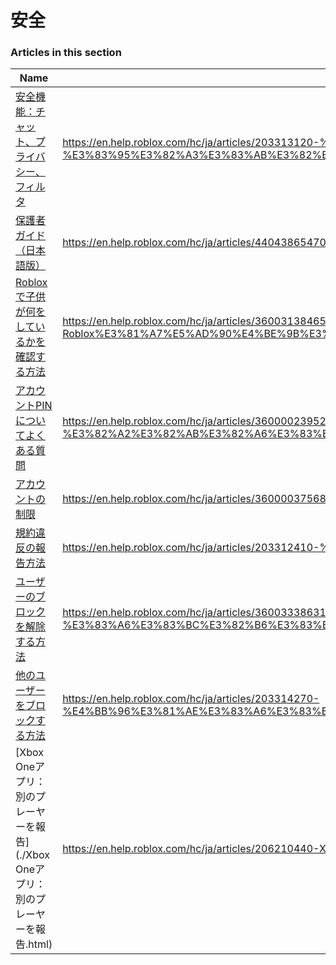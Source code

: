 # 安全  
### Articles in this section
Name|URL
-|-
[安全機能：チャット、プライバシー、フィルタ](./安全機能：チャット、プライバシー、フィルタ.html) |https://en.help.roblox.com/hc/ja/articles/203313120-%E5%AE%89%E5%85%A8%E6%A9%9F%E8%83%BD-%E3%83%81%E3%83%A3%E3%83%83%E3%83%88-%E3%83%97%E3%83%A9%E3%82%A4%E3%83%90%E3%82%B7%E3%83%BC-%E3%83%95%E3%82%A3%E3%83%AB%E3%82%BF
[保護者ガイド（日本語版）](./保護者ガイド（日本語版）.html) |https://en.help.roblox.com/hc/ja/articles/4404386547092-%E4%BF%9D%E8%AD%B7%E8%80%85%E3%82%AC%E3%82%A4%E3%83%89-%E6%97%A5%E6%9C%AC%E8%AA%9E%E7%89%88-
[Robloxで子供が何をしているかを確認する方法](./Robloxで子供が何をしているかを確認する方法.html) |https://en.help.roblox.com/hc/ja/articles/360031384652-Roblox%E3%81%A7%E5%AD%90%E4%BE%9B%E3%81%8C%E4%BD%95%E3%82%92%E3%81%97%E3%81%A6%E3%81%84%E3%82%8B%E3%81%8B%E3%82%92%E7%A2%BA%E8%AA%8D%E3%81%99%E3%82%8B%E6%96%B9%E6%B3%95
[アカウントPINについてよくある質問](./アカウントPINについてよくある質問.html) |https://en.help.roblox.com/hc/ja/articles/360000239523-%E3%82%A2%E3%82%AB%E3%82%A6%E3%83%B3%E3%83%88PIN%E3%81%AB%E3%81%A4%E3%81%84%E3%81%A6%E3%82%88%E3%81%8F%E3%81%82%E3%82%8B%E8%B3%AA%E5%95%8F
[アカウントの制限](./アカウントの制限.html) |https://en.help.roblox.com/hc/ja/articles/360000375686-%E3%82%A2%E3%82%AB%E3%82%A6%E3%83%B3%E3%83%88%E3%81%AE%E5%88%B6%E9%99%90
[規約違反の報告方法](./規約違反の報告方法.html) |https://en.help.roblox.com/hc/ja/articles/203312410-%E8%A6%8F%E7%B4%84%E9%81%95%E5%8F%8D%E3%81%AE%E5%A0%B1%E5%91%8A%E6%96%B9%E6%B3%95
[ユーザーのブロックを解除する方法](./ユーザーのブロックを解除する方法.html) |https://en.help.roblox.com/hc/ja/articles/360033386312-%E3%83%A6%E3%83%BC%E3%82%B6%E3%83%BC%E3%81%AE%E3%83%96%E3%83%AD%E3%83%83%E3%82%AF%E3%82%92%E8%A7%A3%E9%99%A4%E3%81%99%E3%82%8B%E6%96%B9%E6%B3%95
[他のユーザーをブロックする方法](./他のユーザーをブロックする方法.html) |https://en.help.roblox.com/hc/ja/articles/203314270-%E4%BB%96%E3%81%AE%E3%83%A6%E3%83%BC%E3%82%B6%E3%83%BC%E3%82%92%E3%83%96%E3%83%AD%E3%83%83%E3%82%AF%E3%81%99%E3%82%8B%E6%96%B9%E6%B3%95
[Xbox Oneアプリ：別のプレーヤーを報告](./Xbox Oneアプリ：別のプレーヤーを報告.html) |https://en.help.roblox.com/hc/ja/articles/206210440-Xbox-One%E3%82%A2%E3%83%97%E3%83%AA-%E5%88%A5%E3%81%AE%E3%83%97%E3%83%AC%E3%83%BC%E3%83%A4%E3%83%BC%E3%82%92%E5%A0%B1%E5%91%8A